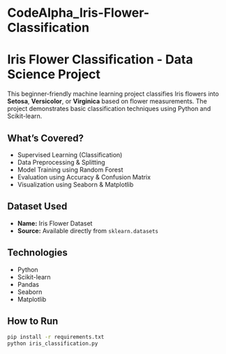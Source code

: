 # CodeAlpha_Iris-Flower-Classification
#  Iris Flower Classification - Data Science Project

This beginner-friendly machine learning project classifies Iris flowers into **Setosa**, **Versicolor**, or **Virginica** based on flower measurements. The project demonstrates basic classification techniques using Python and Scikit-learn.

##  What’s Covered?
- Supervised Learning (Classification)
- Data Preprocessing & Splitting
- Model Training using Random Forest
- Evaluation using Accuracy & Confusion Matrix
- Visualization using Seaborn & Matplotlib

##  Dataset Used
- **Name:** Iris Flower Dataset
- **Source:** Available directly from `sklearn.datasets`

## Technologies
- Python
- Scikit-learn
- Pandas
- Seaborn
- Matplotlib

##  How to Run
```bash
pip install -r requirements.txt
python iris_classification.py
